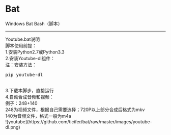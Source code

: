 # Bat
Windows Bat Bash（脚本）<br>
<hr/>
Youtube.bat说明<br>
脚本使用前提：<br>
1.安装Python2.7或Python3.3<br>
2.安装Youtube-dl组件：<br>
注：安装方法：<br>
<pre>
pip youtube-dl
</pre><br>
3.下载本脚步，直接运行<br>
4.自动合成音频和视频：<br>
例子：248+140<br>
248为视频文件，根据自己需要选择；720P以上部分合成后格式为mkv<br>
140为音频文件，格式一般为m4a<br>
![youtube](https://github.com/ticifer/bat/raw/master/images/youtube-dl.png)
